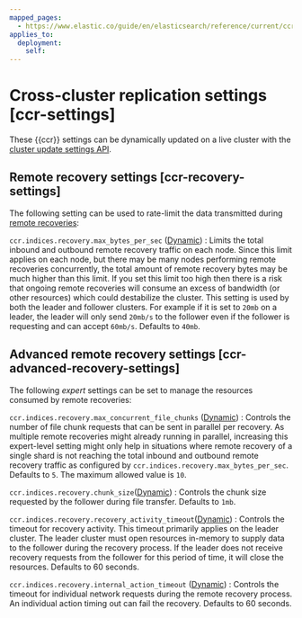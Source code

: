 ```yaml
---
mapped_pages:
  - https://www.elastic.co/guide/en/elasticsearch/reference/current/ccr-settings.html
applies_to:
  deployment:
    self:
---
```


# Cross-cluster replication settings [ccr-settings]

These {{ccr}} settings can be dynamically updated on a live cluster with the [cluster update settings API](https://www.elastic.co/docs/api/doc/elasticsearch/operation/operation-cluster-put-settings).


## Remote recovery settings [ccr-recovery-settings]

The following setting can be used to rate-limit the data transmitted during [remote recoveries](docs-content://deploy-manage/tools/cross-cluster-replication.md#ccr-remote-recovery):

`ccr.indices.recovery.max_bytes_per_sec` ([Dynamic](docs-content://deploy-manage/deploy/self-managed/configure-elasticsearch.md#dynamic-cluster-setting))
:   Limits the total inbound and outbound remote recovery traffic on each node. Since this limit applies on each node, but there may be many nodes performing remote recoveries concurrently, the total amount of remote recovery bytes may be much higher than this limit. If you set this limit too high then there is a risk that ongoing remote recoveries will consume an excess of bandwidth (or other resources) which could destabilize the cluster. This setting is used by both the leader and follower clusters. For example if it is set to `20mb` on a leader, the leader will only send `20mb/s` to the follower even if the follower is requesting and can accept `60mb/s`. Defaults to `40mb`.


## Advanced remote recovery settings [ccr-advanced-recovery-settings]

The following *expert* settings can be set to manage the resources consumed by remote recoveries:

`ccr.indices.recovery.max_concurrent_file_chunks` ([Dynamic](docs-content://deploy-manage/deploy/self-managed/configure-elasticsearch.md#dynamic-cluster-setting))
:   Controls the number of file chunk requests that can be sent in parallel per recovery. As multiple remote recoveries might already running in parallel, increasing this expert-level setting might only help in situations where remote recovery of a single shard is not reaching the total inbound and outbound remote recovery traffic as configured by `ccr.indices.recovery.max_bytes_per_sec`. Defaults to `5`. The maximum allowed value is `10`.

`ccr.indices.recovery.chunk_size`([Dynamic](docs-content://deploy-manage/deploy/self-managed/configure-elasticsearch.md#dynamic-cluster-setting))
:   Controls the chunk size requested by the follower during file transfer. Defaults to `1mb`.

`ccr.indices.recovery.recovery_activity_timeout`([Dynamic](docs-content://deploy-manage/deploy/self-managed/configure-elasticsearch.md#dynamic-cluster-setting))
:   Controls the timeout for recovery activity. This timeout primarily applies on the leader cluster. The leader cluster must open resources in-memory to supply data to the follower during the recovery process. If the leader does not receive recovery requests from the follower for this period of time, it will close the resources. Defaults to 60 seconds.

`ccr.indices.recovery.internal_action_timeout` ([Dynamic](docs-content://deploy-manage/deploy/self-managed/configure-elasticsearch.md#dynamic-cluster-setting))
:   Controls the timeout for individual network requests during the remote recovery process. An individual action timing out can fail the recovery. Defaults to 60 seconds.

